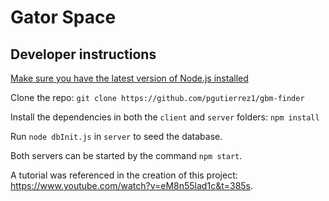 # Gator Space
## Developer instructions

[Make sure you have the latest version of Node.js installed](https://nodejs.org/)

Clone the repo: `git clone https://github.com/pgutierrez1/gbm-finder`

Install the dependencies in both the `client` and `server` folders: `npm install`

Run `node dbInit.js` in `server` to seed the database.

Both servers can be started by the command `npm start`.

A tutorial was referenced in the creation of this project: https://www.youtube.com/watch?v=eM8n55lad1c&t=385s.
